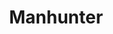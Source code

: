 ---
title: "Manhunter"
year: 1986
rating: 4.5
stars: "★★★★½"
rewatched: false
permalink: "manhunter"
watched_on: 2022-06-28
---